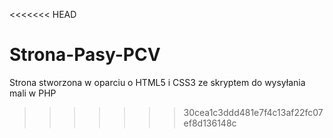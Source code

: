 <<<<<<< HEAD

# Strona-Pasy-PCV
Strona stworzona w oparciu o HTML5 i CSS3 ze skryptem do wysyłania mali w PHP
>>>>>>> 30cea1c3ddd481e7f4c13af22fc07ef8d136148c
